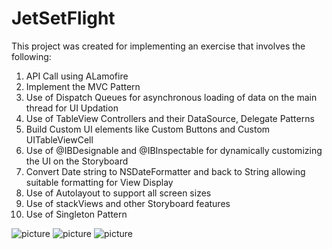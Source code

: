 # JetSetFlight

This project was created for implementing an exercise that involves the following:
1. API Call using ALamofire
2. Implement the MVC Pattern
3. Use of Dispatch Queues for asynchronous loading of data on the main thread for UI Updation
4. Use of TableView Controllers and their DataSource, Delegate Patterns
5. Build Custom UI elements like Custom Buttons and Custom UITableViewCell
6. Use of @IBDesignable and @IBInspectable for dynamically customizing the UI on the Storyboard
7. Convert Date string to NSDateFormatter and back to String allowing suitable formatting for View Display
8. Use of Autolayout to support all screen sizes
9. Use of stackViews and other Storyboard features
10. Use of Singleton Pattern

![picture](https://user-images.githubusercontent.com/18023773/35001811-ae31b6a2-fab5-11e7-86ed-f81f8eec4709.png)
![picture](https://user-images.githubusercontent.com/18023773/35001858-d5e3a160-fab5-11e7-8be6-309b73ba31b2.png)
![picture](https://user-images.githubusercontent.com/18023773/35001891-ef14acec-fab5-11e7-9155-1ed6ac94f506.png)
